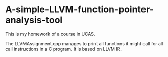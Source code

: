 # A-simple-LLVM-function-pointer-analysis-tool

This is my homework of a course in UCAS.

The LLVMAssignment.cpp manages to print all functions it might call for all call instructions in a C program. It is based on LLVM IR.
